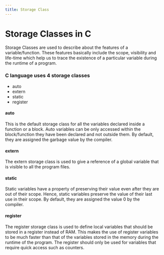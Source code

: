 ```yaml
---
title: Storage Class
---
```

# Storage Classes in C
Storage Classes are used to describe about the features of a variable/function. These features basically include the scope, visibility and life-time which help us to trace the existence of a particular variable during the runtime of a program.

### C language uses 4 storage classes
  * auto
  * extern
  * static
  * register

#### auto
This is the default storage class for all the variables declared inside a function or a block.  Auto variables can be only accessed within the block/function they have been declared and not outside them. 
By default, they are assigned the garbage value by the compiler.

#### extern
The extern storage class is used to give a reference of a global variable that is visible to all the program files.


#### static
Static variables have a property of preserving their value even after they are out of their scope. Hence, static variables preserve the value of their last use in their scope.
By default, they are assigned the value 0 by the compiler.

#### register
The register storage class is used to define local variables that should be stored in a register instead of RAM. This makes the use of register variables to be much faster than that of the variables stored in the memory during the runtime of the program. The register should only be used for variables that require quick access such as counters.
